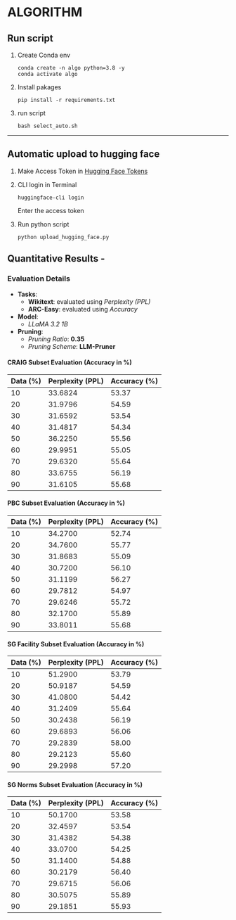 # ALGORITHM 



## Run script
1. Create Conda env
    ```
    conda create -n algo python=3.8 -y
    conda activate algo
    ```

2. Install pakages
    ```
    pip install -r requirements.txt
    ```

3. run script
    ```
    bash select_auto.sh
    ``` 

---

## Automatic upload to hugging face

1. Make Access Token in [Hugging Face Tokens](https://huggingface.co/settings/tokens)

2. CLI login in Terminal
    ```
    huggingface-cli login
    ```
    Enter the access token

3. Run python script
    ```
    python upload_hugging_face.py 
    ```


## Quantitative Results - 
### Evaluation Details

- **Tasks**:
  - **Wikitext**: evaluated using *Perplexity (PPL)*
  - **ARC-Easy**: evaluated using *Accuracy*
- **Model**:
  - *LLaMA 3.2 1B*
- **Pruning**:
  - *Pruning Ratio*: **0.35**
  - *Pruning Scheme*: **LLM-Pruner**


#### CRAIG Subset Evaluation (Accuracy in %)

| Data (%) | Perplexity (PPL) | Accuracy (%) |
|----------|------------------|---------------|
| 10       | 33.6824          | 53.37         |
| 20       | 31.9796          | 54.59         |
| 30       | 31.6592          | 53.54         |
| 40       | 31.4817          | 54.34         |
| 50       | 36.2250          | 55.56         |
| 60       | 29.9951          | 55.05         |
| 70       | 29.6320          | 55.64         |
| 80       | 33.6755          | 56.19         |
| 90       | 31.6105          | 55.68         |



#### PBC Subset Evaluation (Accuracy in %)

| Data (%) | Perplexity (PPL) | Accuracy (%) |
|----------|------------------|---------------|
| 10       | 34.2700          | 52.74         |
| 20       | 34.7600          | 55.77         |
| 30       | 31.8683          | 55.09         |
| 40       | 30.7200          | 56.10         |
| 50       | 31.1199          | 56.27         |
| 60       | 29.7812          | 54.97         |
| 70       | 29.6246          | 55.72         |
| 80       | 32.1700          | 55.89         |
| 90       | 33.8011          | 55.68         |


#### SG Facility Subset Evaluation (Accuracy in %)

| Data (%) | Perplexity (PPL) | Accuracy (%) |
|----------|------------------|---------------|
| 10       | 51.2900          | 53.79         |
| 20       | 50.9187          | 54.59         |
| 30       | 41.0800          | 54.42         |
| 40       | 31.2409          | 55.64         |
| 50       | 30.2438          | 56.19         |
| 60       | 29.6893          | 56.06         |
| 70       | 29.2839          | 58.00         |
| 80       | 29.2123          | 55.60         |
| 90       | 29.2998          | 57.20         |


#### SG Norms Subset Evaluation (Accuracy in %)

| Data (%) | Perplexity (PPL) | Accuracy (%) |
|----------|------------------|---------------|
| 10       | 50.1700          | 53.58         |
| 20       | 32.4597          | 53.54         |
| 30       | 31.4382          | 54.38         |
| 40       | 33.0700          | 54.25         |
| 50       | 31.1400          | 54.88         |
| 60       | 30.2179          | 56.40         |
| 70       | 29.6715          | 56.06         |
| 80       | 30.5075          | 55.89         |
| 90       | 29.1851          | 55.93         |


